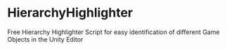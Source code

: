 # HierarchyHighlighter
Free Hierarchy Highlighter Script for easy identification of different Game Objects in the Unity Editor
